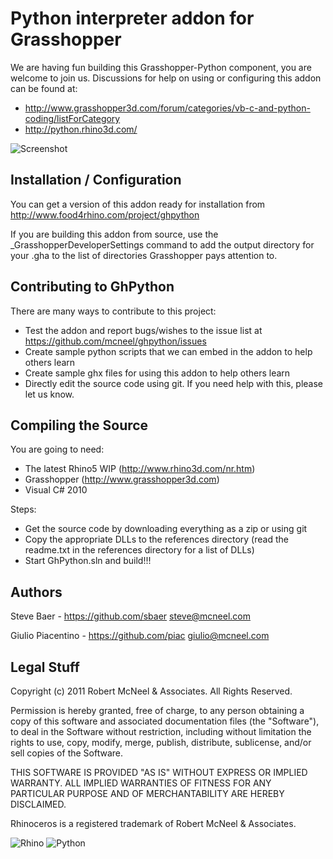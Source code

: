 Python interpreter addon for Grasshopper
========================================

We are having fun building this Grasshopper-Python component, you are welcome to join us.
Discussions for help on using or configuring this addon can be found at:

* http://www.grasshopper3d.com/forum/categories/vb-c-and-python-coding/listForCategory
* http://python.rhino3d.com/

![Screenshot](http://api.ning.com/files/RHCoSpQhwe5lBPPJoOrqxzO2qHwzRZ8l7WIIXCo*CKez7e92Bkbs4rw83hAt*YNukQKytSKXwKAHsATYZ9MXZaLtdoFweG-e/pythoncomp.png)

Installation / Configuration
----------------------------
You can get a version of this addon ready for installation from http://www.food4rhino.com/project/ghpython

If you are building this addon from source, use the _GrasshopperDeveloperSettings command to add the output directory for your .gha to the list of directories Grasshopper pays attention to.


Contributing to GhPython
------------------------
There are many ways to contribute to this project:

* Test the addon and report bugs/wishes to the issue list at https://github.com/mcneel/ghpython/issues
* Create sample python scripts that we can embed in the addon to help others learn
* Create sample ghx files for using this addon to help others learn
* Directly edit the source code using git. If you need help with this, please let us know.

Compiling the Source
--------------------
You are going to need:

* The latest Rhino5 WIP (http://www.rhino3d.com/nr.htm)
* Grasshopper (http://www.grasshopper3d.com)
* Visual C# 2010

Steps:

* Get the source code by downloading everything as a zip or using git
* Copy the appropriate DLLs to the references directory (read the readme.txt in the references directory for a list of DLLs)
* Start GhPython.sln and build!!!

Authors
-------
Steve Baer - https://github.com/sbaer steve@mcneel.com

Giulio Piacentino - https://github.com/piac giulio@mcneel.com

Legal Stuff
-----------
Copyright (c) 2011 Robert McNeel & Associates. All Rights Reserved.

Permission is hereby granted, free of charge, to any person obtaining a copy of
this software and associated documentation files (the "Software"), to deal in
the Software without restriction, including without limitation the rights to use,
copy, modify, merge, publish, distribute, sublicense, and/or sell copies of the
Software.

THIS SOFTWARE IS PROVIDED "AS IS" WITHOUT EXPRESS OR IMPLIED WARRANTY. ALL IMPLIED
WARRANTIES OF FITNESS FOR ANY PARTICULAR PURPOSE AND OF MERCHANTABILITY ARE HEREBY
DISCLAIMED.

Rhinoceros is a registered trademark of Robert McNeel & Associates.

![Rhino](https://lh6.googleusercontent.com/-pQtuyrwmcmg/TYtWECHGYNI/AAAAAAAAA7Y/rphjSmq1cuo/s200/Rhino_logo_wire.jpg)  ![Python](http://www.food4rhino.com/sites/default/files/imagecache/Thumbnail-project-node/pythonlogo.png.pagespeed.ce.eP1CQxaAba.png)
